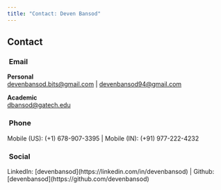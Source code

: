 ```yaml
---
title: "Contact: Deven Bansod"
---
```


## Contact

<h3 id="email"><i class="fa fa-envelope-o"></i>&nbsp;Email</h3>

**Personal**  
[devenbansod.bits@gmail.com](mailto:devenbansod.bits@gmail.com) | [devenbansod94@gmail.com](mailto:devenbansod94@gmail.com)

**Academic**  
[dbansod@gatech.edu](mailto:dbansod@gatech.edu)

<h3 id="phone"><i class="fa fa-phone"></i>&nbsp;Phone</h3>
Mobile (US): (+1) 678-907-3395 | Mobile (IN): (+91) 977-222-4232

<h3 id="social"><i class="fa fa-rss"></i>&nbsp;Social</h3>
LinkedIn: [devenbansod](https://linkedin.com/in/devenbansod) | Github: [devenbansod](https://github.com/devenbansod)
